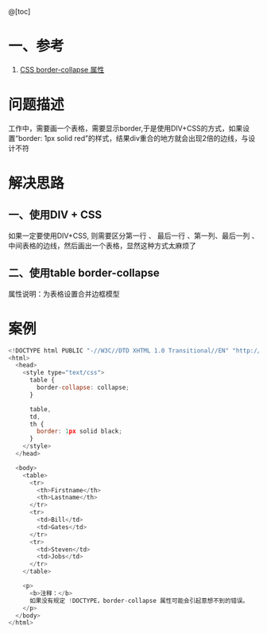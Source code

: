 
@[toc]

# 一、参考
1. [CSS border-collapse 属性 ](https://www.w3school.com.cn/cssref/pr_border-collapse.asp)

# 问题描述
工作中，需要画一个表格，需要显示border,于是使用DIV+CSS的方式，如果设置“border: 1px solid red”的样式，结果div重合的地方就会出现2倍的边线，与设计不符

# 解决思路

## 一、使用DIV + CSS
如果一定要使用DIV+CSS, 则需要区分第一行 、 最后一行 、第一列、最后一列 、中间表格的边线，然后画出一个表格，显然这种方式太麻烦了

## 二、使用table border-collapse
属性说明：为表格设置合并边框模型


# 案例

```js
<!DOCTYPE html PUBLIC "-//W3C//DTD XHTML 1.0 Transitional//EN" "http://www.w3.org/TR/xhtml1/DTD/xhtml1-transitional.dtd">
<html>
  <head>
    <style type="text/css">
      table {
        border-collapse: collapse;
      }

      table,
      td,
      th {
        border: 1px solid black;
      }
    </style>
  </head>

  <body>
    <table>
      <tr>
        <th>Firstname</th>
        <th>Lastname</th>
      </tr>
      <tr>
        <td>Bill</td>
        <td>Gates</td>
      </tr>
      <tr>
        <td>Steven</td>
        <td>Jobs</td>
      </tr>
    </table>

    <p>
      <b>注释：</b>
      如果没有规定 !DOCTYPE，border-collapse 属性可能会引起意想不到的错误。
    </p>
  </body>
</html>

```



